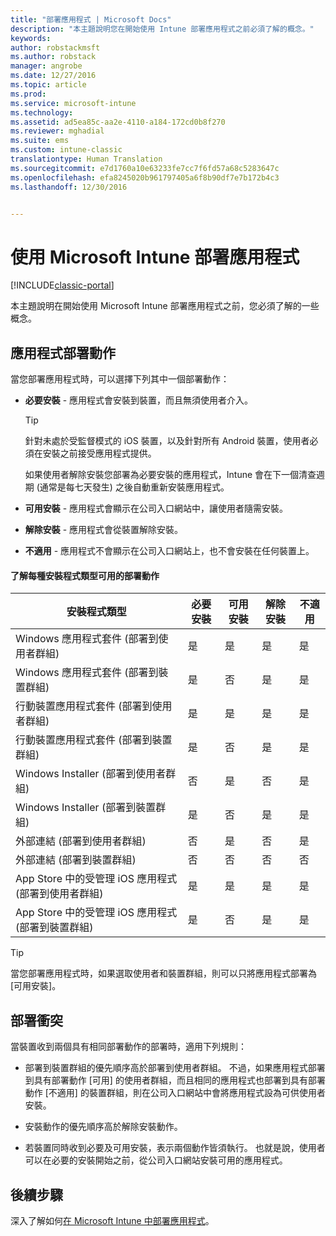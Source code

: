 ```yaml
---
title: "部署應用程式 | Microsoft Docs"
description: "本主題說明您在開始使用 Intune 部署應用程式之前必須了解的概念。"
keywords: 
author: robstackmsft
ms.author: robstack
manager: angrobe
ms.date: 12/27/2016
ms.topic: article
ms.prod: 
ms.service: microsoft-intune
ms.technology: 
ms.assetid: ad5ea85c-aa2e-4110-a184-172cd0b8f270
ms.reviewer: mghadial
ms.suite: ems
ms.custom: intune-classic
translationtype: Human Translation
ms.sourcegitcommit: e7d1760a10e63233fe7cc7f6fd57a68c5283647c
ms.openlocfilehash: efa8245020b961797405a6f8b90df7e7b172b4c3
ms.lasthandoff: 12/30/2016


---
```


# <a name="deploy-apps-with-microsoft-intune"></a>使用 Microsoft Intune 部署應用程式

[!INCLUDE[classic-portal](../includes/classic-portal.md)]

本主題說明在開始使用 Microsoft Intune 部署應用程式之前，您必須了解的一些概念。


## <a name="app-deployment-actions"></a>應用程式部署動作
當您部署應用程式時，可以選擇下列其中一個部署動作：

-   **必要安裝** - 應用程式會安裝到裝置，而且無須使用者介入。

    > [!TIP]
    > 針對未處於受監督模式的 iOS 裝置，以及針對所有 Android 裝置，使用者必須在安裝之前接受應用程式提供。
    >
    >  如果使用者解除安裝您部署為必要安裝的應用程式，Intune 會在下一個清查週期 (通常是每七天發生) 之後自動重新安裝應用程式。

-   **可用安裝** - 應用程式會顯示在公司入口網站中，讓使用者隨需安裝。

-   **解除安裝** - 應用程式會從裝置解除安裝。

-   **不適用** - 應用程式不會顯示在公司入口網站上，也不會安裝在任何裝置上。

#### <a name="understand-which-deployment-actions-are-available-for-each-installer-type"></a>了解每種安裝程式類型可用的部署動作

|安裝程式類型|必要安裝|可用安裝|解除安裝|不適用|
|------------------|--------------------|---------------------|-------------|------------------|
|Windows 應用程式套件 (部署到使用者群組)|是|是|是|是|
|Windows 應用程式套件 (部署到裝置群組)|是|否|是|是|
|行動裝置應用程式套件 (部署到使用者群組)|是|是|是|是|
|行動裝置應用程式套件 (部署到裝置群組)|是|否|是|是|
|Windows Installer (部署到使用者群組)|否|是|否|是|
|Windows Installer (部署到裝置群組)|是|否|是|是|
|外部連結 (部署到使用者群組)|否|是|否|是|
|外部連結 (部署到裝置群組)|否|否|否|否|
|App Store 中的受管理 iOS 應用程式 (部署到使用者群組)|是|是|是|是|
|App Store 中的受管理 iOS 應用程式 (部署到裝置群組)|是|否|是|是|
> [!TIP]
> 當您部署應用程式時，如果選取使用者和裝置群組，則可以只將應用程式部署為 [可用安裝]。

## <a name="deployment-conflicts"></a>部署衝突
當裝置收到兩個具有相同部署動作的部署時，適用下列規則：

-   部署到裝置群組的優先順序高於部署到使用者群組。 不過，如果應用程式部署到具有部署動作 [可用] 的使用者群組，而且相同的應用程式也部署到具有部署動作 [不適用] 的裝置群組，則在公司入口網站中會將應用程式設為可供使用者安裝。

-   安裝動作的優先順序高於解除安裝動作。

-   若裝置同時收到必要及可用安裝，表示兩個動作皆須執行。 也就是說，使用者可以在必要的安裝開始之前，從公司入口網站安裝可用的應用程式。


## <a name="next-steps"></a>後續步驟

深入了解如何[在 Microsoft Intune 中部署應用程式](deploy-apps-in-microsoft-intune.md)。

